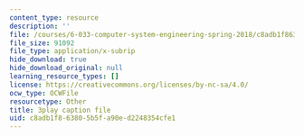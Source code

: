 ```yaml
---
content_type: resource
description: ''
file: /courses/6-033-computer-system-engineering-spring-2018/c8adb1f863805b5fa90ed2248354cfe1_r2_-2KW76ec.vtt
file_size: 91092
file_type: application/x-subrip
hide_download: true
hide_download_original: null
learning_resource_types: []
license: https://creativecommons.org/licenses/by-nc-sa/4.0/
ocw_type: OCWFile
resourcetype: Other
title: 3play caption file
uid: c8adb1f8-6380-5b5f-a90e-d2248354cfe1
---
```

